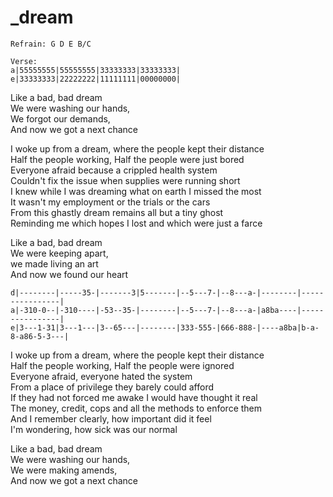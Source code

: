 # _dream

```
Refrain: G D E B/C

Verse:
a|55555555|55555555|33333333|33333333|
e|33333333|22222222|11111111|00000000|
```

Like a bad, bad dream  
We were washing our hands,  
We forgot our demands,  
And now we got a next chance

I woke up from a dream, where the people kept their distance  
Half the people working, Half the people were just bored  
Everyone afraid because a crippled health system  
Couldn't fix the issue when supplies were running short  
I knew while I was dreaming what on earth I missed the most  
It wasn't my employment or the trials or the cars  
From this ghastly dream remains all but a tiny ghost  
Reminding me which hopes I lost and which were just a farce

Like a bad, bad dream  
We were keeping apart,  
we made living an art  
And now we found our heart

```
d|--------|-----35-|-------3|5-------|--5---7-|--8---a-|--------|----------------|
a|-310-0--|-310----|-53--35-|--------|--5---7-|--8---a-|a8ba----|----------------|
e|3---1-31|3---1---|3--65---|--------|333-555-|666-888-|----a8ba|b-a-8-a86-5-3---|
```

I woke up from a dream, where the people kept their distance  
Half the people working, Half the people were ignored  
Everyone afraid, everyone hated the system  
From a place of privilege they barely could afford  
If they had not forced me awake I would have thought it real  
The money, credit, cops and all the methods to enforce them  
And I remember clearly, how important did it feel  
I'm wondering, how sick was our normal

Like a bad, bad dream  
We were washing our hands,  
We were making amends,  
And now we got a next chance


